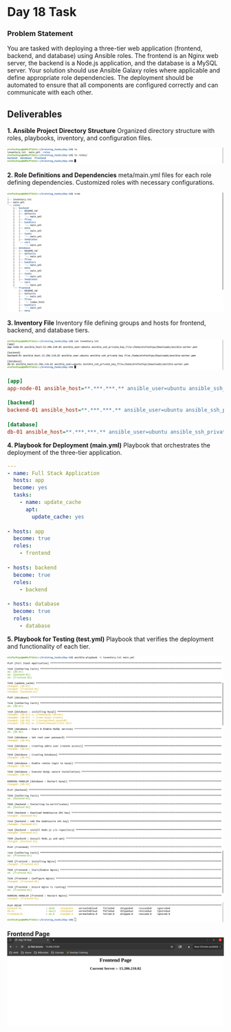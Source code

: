# Day 18 Task

### Problem Statement
You are tasked with deploying a three-tier web application (frontend, backend, and database) using Ansible roles. The frontend is an Nginx web server, the backend is a Node.js application, and the database is a MySQL server. Your solution should use Ansible Galaxy roles where applicable and define appropriate role dependencies. The deployment should be automated to ensure that all components are configured correctly and can communicate with each other.

## Deliverables

**1. Ansible Project Directory Structure**
Organized directory structure with roles, playbooks, inventory, and configuration files.

![alt text](<img/Screenshot from 2024-08-06 00-04-13.png>)

**2. Role Definitions and Dependencies**
meta/main.yml files for each role defining dependencies.
Customized roles with necessary configurations.

![alt text](<img/Screenshot from 2024-08-06 00-01-46.png>)

**3. Inventory File**
Inventory file defining groups and hosts for frontend, backend, and database tiers.

![alt text](<img/Screenshot from 2024-08-06 00-07-59.png>)

```ini
[app]
app-node-01 ansible_host=**.***.***.** ansible_user=ubuntu ansible_ssh_private_key_file=/home/einfochips/Downloads/ansible-worker.pem

[backend]
backend-01 ansible_host=**.***.***.** ansible_user=ubuntu ansible_ssh_private_key_file=/home/einfochips/Downloads/ansible-worker.pem

[database]
db-01 ansible_host=**.***.***.** ansible_user=ubuntu ansible_ssh_private_key_file=/home/einfochips/Downloads/ansible-worker.pem
```

**4. Playbook for Deployment (main.yml)**
Playbook that orchestrates the deployment of the three-tier application.

```yml
---
- name: Full Stack Application
  hosts: app
  become: yes
  tasks:
    - name: update_cache
      apt:
        update_cache: yes
  
- hosts: app
  become: true
  roles: 
    - frontend

- hosts: backend
  become: true
  roles: 
    - backend

- hosts: database
  become: true
  roles: 
    - database
```

**5. Playbook for Testing (test.yml)**
Playbook that verifies the deployment and functionality of each tier.

![alt text](<img/Screenshot from 2024-08-06 00-25-27.png>) 
![alt text](<img/Screenshot from 2024-08-06 00-25-42.png>) 
![alt text](<img/Screenshot from 2024-08-06 00-25-49.png>)

**Frontend Page**
![alt text](<img/Screenshot from 2024-08-05 23-57-33.png>)